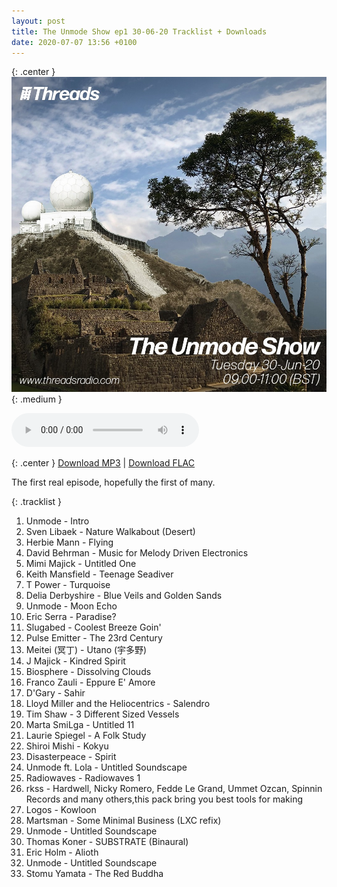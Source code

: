 ```yaml
---
layout: post
title: The Unmode Show ep1 30-06-20 Tracklist + Downloads
date: 2020-07-07 13:56 +0100
---
```

{: .center }
![The Unmode Show ep1](/assets/img/unmode_show_covers/ep1.jpg){: .medium }

<div class="center "><audio class="medium" controls src="https://vps.cleverna.me/unmode_show_mp3s/The%20Unmode%20Show%20ep1%2030-06-20.mp3"></audio></div>

{: .center }
[Download MP3](https://drive.google.com/file/d/1ymwViFlfLkFYis53z7epzNtq6RuPbovs/view?usp=sharing) \| [Download FLAC](https://drive.google.com/file/d/1K4QXv0fk3IpOhI439fOJvg8mJmuA8QlH/view?usp=sharing)

The first real episode, hopefully the first of many.

{: .tracklist }
01. <span class="artist">Unmode</span> - Intro
02. <span class="artist">Sven Libaek</span> - Nature Walkabout (Desert)
03. <span class="artist">Herbie Mann</span> - Flying
04. <span class="artist">David Behrman</span> - Music for Melody Driven Electronics
05. <span class="artist">Mimi Majick</span> - Untitled One
06. <span class="artist">Keith Mansfield</span> - Teenage Seadiver
07. <span class="artist">T Power</span> - Turquoise
08. <span class="artist">Delia Derbyshire</span> - Blue Veils and Golden Sands
09. <span class="artist">Unmode</span> - Moon Echo
10. <span class="artist">Eric Serra</span> - Paradise?
11. <span class="artist">Slugabed</span> - Coolest Breeze Goin'
12. <span class="artist">Pulse Emitter</span> - The 23rd Century
13. <span class="artist">Meitei (冥丁)</span> - Utano (宇多野)
14. <span class="artist">J Majick</span> - Kindred Spirit
15. <span class="artist">Biosphere</span> - Dissolving Clouds
16. <span class="artist">Franco Zauli</span> - Eppure E' Amore
17. <span class="artist">D'Gary</span> - Sahir
18. <span class="artist">Lloyd Miller and the Heliocentrics</span> - Salendro
19. <span class="artist">Tim Shaw</span> - 3 Different Sized Vessels
20. <span class="artist">Marta SmiLga</span> - Untitled 11
21. <span class="artist">Laurie Spiegel</span> - A Folk Study
22. <span class="artist">Shiroi Mishi</span> - Kokyu
23. <span class="artist">Disasterpeace</span> - Spirit
24. <span class="artist">Unmode ft. Lola</span> - Untitled Soundscape
25. <span class="artist">Radiowaves</span> - Radiowaves 1
26. <span class="artist">rkss</span> - Hardwell, Nicky Romero, Fedde Le Grand, Ummet Ozcan, Spinnin Records and many others,this pack bring you best tools for making
27. <span class="artist">Logos</span> - Kowloon
28. <span class="artist">Martsman</span> - Some Minimal Business (LXC refix)
29. <span class="artist">Unmode</span> - Untitled Soundscape
30. <span class="artist">Thomas Koner</span> - SUBSTRATE (Binaural)
31. <span class="artist">Eric Holm</span> - Alioth
32. <span class="artist">Unmode</span> - Untitled Soundscape
33. <span class="artist">Stomu Yamata</span> - The Red Buddha

